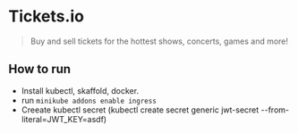 # Tickets.io

> Buy and sell tickets for the hottest shows, concerts, games and more!

## How to run

- Install kubectl, skaffold, docker.
- run ```minikube addons enable ingress```
- Creeate kubectl secret (kubectl create secret generic jwt-secret
	--from-literal=JWT_KEY=asdf)
